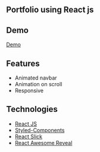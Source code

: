 ## Portfolio using React js

## Demo

[Demo](https://www.anshulsharma.me)

## Features

-   Animated navbar
-   Animation on scroll
-   Responsive

## Technologies

-   [React JS](https://reactjs.org/docs/getting-started.html)
-   [Styled-Components](https://styled-components.com)
-   [React Slick](https://react-slick.neostack.com)
-   [React Awesome Reveal](https://react-awesome-reveal.morello.dev/)
